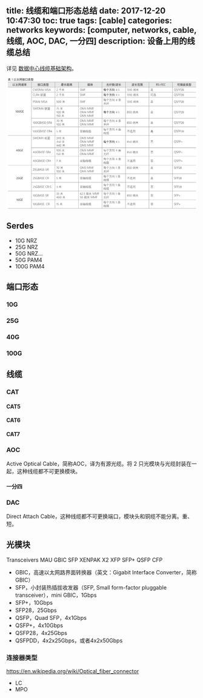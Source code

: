 title: 线缆和端口形态总结
date: 2017-12-20 10:47:30
toc: true
tags: [cable]
categories: networks
keywords: [computer, networks, cable, 线缆, AOC, DAC, 一分四]
description: 设备上用的线缆总结
---

详见 [数据中心线缆基础架构](https://www.viavisolutions.com/zh-cn/literature/shu-ju-zhong-xin-xian-lan-ji-chu-jia-gou-jian-ti-zhong-wen-ying-yong-zhi-nan-zh-hans.pdf)。

![数据中心线缆](/images/networks/ethernet_interfaces.png)

## Serdes

* 10G NRZ
* 25G NRZ
* 50G NRZ...
* 50G PAM4
* 100G PAM4

## 端口形态
### 10G
### 25G
### 40G
### 100G

## 线缆
### CAT
#### CAT5
#### CAT6
#### CAT7


### AOC
Active Optical Cable，简称AOC，译为有源光缆。将 2 只光模块与光缆封装在一起，这种线缆都不可更换模块。

#### 一分四

### DAC

Direct Attach Cable，这种线缆都不可更换端口，模块头和铜缆不能分离。重、短。

## 光模块

Transceivers MAU GBIC SFP XENPAK X2 XFP SFP+ QSFP CFP

* GBIC，高速以太网路界面转换器（英文：Gigabit Interface Converter，简称GBIC）
* SFP，小封装热插拔收发器（SFP, Small form-factor pluggable transceiver），mini GBIC，1Gbps
* SFP+，10Gbps
* SFP28，25Gbps
* QSFP，Quad SFP，4x1Gbps
* QSFP+，4x10Gbps
* QSFP28，4x25Gbps
* QSFPDD，4x2x25Gbps，或者4x2x50Gbps

### 连接器类型

https://en.wikipedia.org/wiki/Optical_fiber_connector

* LC
* MPO

